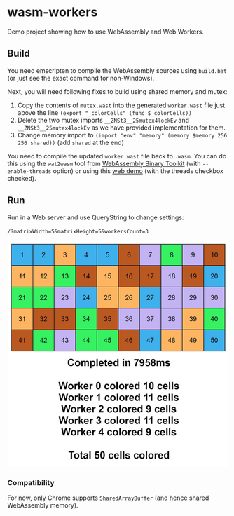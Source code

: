 # wasm-workers

Demo project showing how to use WebAssembly and Web Workers.

## Build

You need emscripten to compile the WebAssembly sources using `build.bat` (or just see the exact command for non-Windows).

Next, you will need following fixes to build using shared memory and mutex:

1. Copy the contents of `mutex.wast` into the generated `worker.wast` file just above the line `(export "_colorCells" (func $_colorCells))`
2. Delete the two mutex imports `__ZNSt3__25mutex4lockEv` and `__ZNSt3__25mutex4lockEv` as we have provided implementation for them.
3. Change memory import to `(import "env" "memory" (memory $memory 256 256 shared))` (add `shared` at the end)

You need to compile the updated `worker.wast` file back to `.wasm`. You can do this using the `wat2wasm` tool from [WebAssembly Binary Toolkit](https://github.com/WebAssembly/wabt) (with `--enable-threads` option) or using this [web demo](https://webassembly.github.io/wabt/demo/wat2wasm/) (with the threads checkbox checked).

## Run

Run in a Web server and use QueryString to change settings:

`/?matrixWidth=5&matrixHeight=5&workersCount=3`

![](/images/wasm-workers.jpg)

### Compatibility

For now, only Chrome supports `SharedArrayBuffer` (and hence shared WebAssembly memory).
